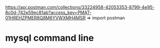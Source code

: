 https://api.postman.com/collections/33224958-42053353-8799-4e95-8c0d-742e59ec81ab?access_key=PMAT-01HREHZPMER8Q8M6YVWXMH4MSR
=> import postman
# mysql command line 
